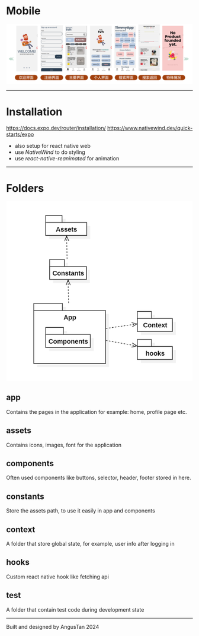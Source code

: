# Mobile

![alt text](assets/image-1.png)

---
# Installation
https://docs.expo.dev/router/installation/
https://www.nativewind.dev/quick-starts/expo
- also setup for react native web
- use *NativeWind* to do styling
- use *react-native-reanimated* for animation

---

# Folders
![alt text](assets/前端包图.png)

## app
Contains the pages in the application for example: home, profile page etc.

## assets
Contains icons, images, font for the application

## components
Often used components like buttons, selector, header, footer stored in here.

## constants
Store the assets path, to use it easily in app and components

## context
A folder that store global state, for example, user info after logging in

## hooks
Custom react native hook like fetching api

## test
A folder that contain test code during development state

---
Built and designed by AngusTan 2024